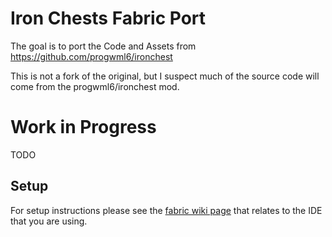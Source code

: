 # Iron Chests Fabric Port
The goal is to port the Code and Assets from https://github.com/progwml6/ironchest

This is not a fork of the original, but I suspect much of the source code will come from the progwml6/ironchest mod.

# Work in Progress
TODO

## Setup

For setup instructions please see the [fabric wiki page](https://fabricmc.net/wiki/tutorial:setup) that relates to the IDE that you are using.

